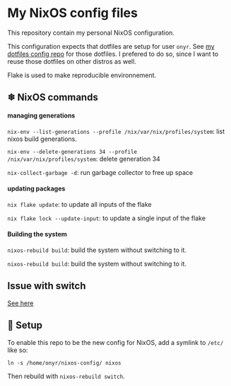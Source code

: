 # My NixOS config files

This repository contain my personal NixOS configuration.

This configuration expects that dotfiles are setup for user `onyr`. See [my dotfiles config repo](https://github.com/0nyr/dotfiles) for those dotfiles. I prefered to do so, since I want to reuse those dotfiles on other distros as well.

Flake is used to make reproducible environnement.

## ❄ NixOS commands

#### managing generations

`nix-env --list-generations --profile /nix/var/nix/profiles/system`: list nixos build generations.

`nix-env --delete-generations 34 --profile /nix/var/nix/profiles/system`: delete generation 34

`nix-collect-garbage -d`: run garbage collector to free up space

#### updating packages

`nix flake update`: to update all inputs of the flake

`nix flake lock --update-input`: to update a single input of the flake

#### Building the system

`nixos-rebuild build`: build the system without switching to it.

`nixos-rebuild build`: build the system without switching to it.

## Issue with switch

[See here](https://discourse.nixos.org/t/typeerror-bootspec-init-missing-1-required-positional-argument-initrdsecrets/38008/2)


## 🌱 Setup

To enable this repo to be the new config for NixOS, add a symlink to `/etc/` like so:

```shell
ln -s /home/onyr/nixos-config/ nixos
```

Then rebuild with `nixos-rebuild switch`.

